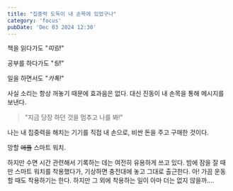```yaml
---
title: "집중력 도둑이 내 손목에 있었구나"
category: 'focus'
pubDate: 'Dec 03 2024 12:30'
---
```


책을 읽다가도 "_띠링!_"

공부를 하다가도 "_팅!_"

일을 하면서도 "_카톡!_"

사실 소리는 항상 꺼놓기 때문에 효과음은 없다. 대신 진동이 내 손목을 통해 메시지를 보낸다.

> "지금 당장 하던 것을 멈추고 나를 봐!"

나는 내 집중력을 해치는 기기를 직접 내 손으로, 비싼 돈을 주고 구매한 것이다.

망할 ~~애플~~ 스마트 워치.

하지만 수면 시간 관련해서 기록하는 데는 여전히 유용하게 쓰고 있다. 밤에 잠을 잘 때만 스마트 워치를 착용했다가, 기상하면 충전대에 놓고 그대로 출근한다. 아! 가끔 운동할 때도 착용하기는 한다. 하지만 그 외에 착용하는 일이 아마 더는 없지 않을까….